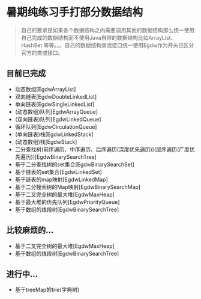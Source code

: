 # 暑期纯练习手打部分数据结构

> 自己的要求是如果各个数据结构之内需要调用其他的数据结构那么统一使用自己完成的数据结构而不使用Java自带的数据结构比如ArrayList、HashSet
等等。。。自己的数据结构类或接口统一使用Egdw作为开头已区分官方的类或接口。

## 目前已完成
* 动态数组[EgdwArrayList]
* 双向链表[EgdwDoubleLinkedList]
* 单向链表[EgdwSingleLinkedList]
* (动态数组)队列[EgdwArrayQueue]
* (双向链表)队列[EgdwLinkedQueue]
* 循环队列[EgdwCirculationQueue]
* (单向链表)栈[EgdwLinkedStack]
* (动态数组)栈[EgdwStack]
* 二分查找树(前序遍历、中序遍历、后序遍历(深度优先遍历))(层序遍历(广度优先遍历))[EgdwBinarySearchTree]
* 基于二分查找树的set集合[EgdwBinarySearchSet]
* 基于链表的set集合[EgdwLinkedSet]
* 基于链表的map映射[EgdwLinkedMap]
* 基于二分搜索树的Map映射[EgdwBinarySearchMap]
* 基于二叉完全树的最大堆[EgdwMaxHeap]
* 基于最大堆的优先队列[EgdwPriorityQueue]
* 基于数组的线段树[EgdwBinarySearchTree]

## 比较麻烦的...
* 基于二叉完全树的最大堆[EgdwMaxHeap]
* 基于数组的线段树[EgdwBinarySearchTree]

## 进行中...
* 基于treeMap的trie(字典树)
